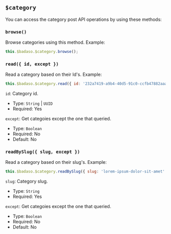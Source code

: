 ## `$category`

You can access the category post API operations by using these methods:
### `browse()`

Browse categories using this method. Example: 
```js
this.$badaso.$category.browse();
```

### `read({ id, except })`

Read a category based on their Id's. Example: 
```js
this.$badaso.$category.read({ id: '232a7419-a9b4-40d5-91c0-ccfb47882aaa' });
```

`id`: Category id.
- Type: `String` | `UUID`
- Required: Yes

`except`: Get categoies except the one that queried.
- Type: `Boolean`
- Required: No
- Default: No

### `readBySlug({ slug, except })`

Read a category based on their slug's. Example: 
```js
this.$badaso.$category.readBySlug({ slug: 'lorem-ipsum-dolor-sit-amet' });
```

`slug`: Category slug.
- Type: `String`
- Required: Yes

`except`: Get categoies except the one that queried.
- Type: `Boolean`
- Required: No
- Default: No